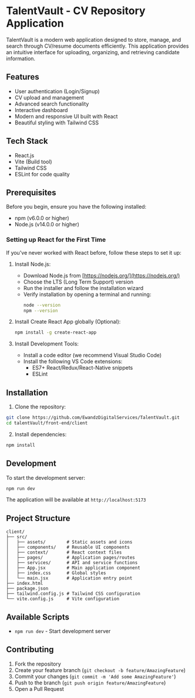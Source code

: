 # TalentVault - CV Repository Application

TalentVault is a modern web application designed to store, manage, and search through CV/resume documents efficiently. This application provides an intuitive interface for uploading, organizing, and retrieving candidate information.

## Features

- User authentication (Login/Signup)
- CV upload and management
- Advanced search functionality
- Interactive dashboard
- Modern and responsive UI built with React
- Beautiful styling with Tailwind CSS

## Tech Stack

- React.js
- Vite (Build tool)
- Tailwind CSS
- ESLint for code quality

## Prerequisites

Before you begin, ensure you have the following installed:
- npm (v6.0.0 or higher)
- Node.js (v14.0.0 or higher)

### Setting up React for the First Time

If you've never worked with React before, follow these steps to set it up:

1. Install Node.js:
   - Download Node.js from [https://nodejs.org/](https://nodejs.org/)
   - Choose the LTS (Long Term Support) version
   - Run the installer and follow the installation wizard
   - Verify installation by opening a terminal and running:
     ```bash
     node --version
     npm --version
     ```

2. Install Create React App globally (Optional):
   ```bash
   npm install -g create-react-app
   ```

3. Install Development Tools:
   - Install a code editor (we recommend Visual Studio Code)
   - Install the following VS Code extensions:
     - ES7+ React/Redux/React-Native snippets
     - ESLint

## Installation

1. Clone the repository:
```bash
git clone https://github.com/EwandzDigitalServices/TalentVault.git
cd talentVault/front-end/client
```

2. Install dependencies:
```bash
npm install
```

## Development

To start the development server:
```bash
npm run dev
```

The application will be available at `http://localhost:5173`

## Project Structure

```
client/
├── src/
│   ├── assets/        # Static assets and icons
│   ├── components/    # Reusable UI components
│   ├── context/       # React context files
│   ├── pages/         # Application pages/routes
│   ├── services/      # API and service functions
│   ├── App.jsx        # Main application component
│   ├── index.css      # Global styles
│   └── main.jsx       # Application entry point
├── index.html
├── package.json
├── tailwind.config.js # Tailwind CSS configuration
└── vite.config.js     # Vite configuration
```

## Available Scripts

- `npm run dev` - Start development server

## Contributing

1. Fork the repository
2. Create your feature branch (`git checkout -b feature/AmazingFeature`)
3. Commit your changes (`git commit -m 'Add some AmazingFeature'`)
4. Push to the branch (`git push origin feature/AmazingFeature`)
5. Open a Pull Request
